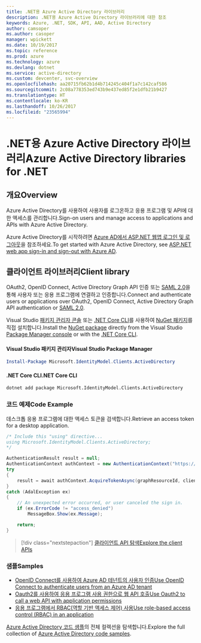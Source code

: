 ```yaml
---
title: .NET용 Azure Active Directory 라이브러리
description: .NET용 Azure Active Directory 라이브러리에 대한 참조
keywords: Azure, .NET, SDK, API, AAD, Active Directory
author: camsoper
ms.author: casoper
manager: wpickett
ms.date: 10/19/2017
ms.topic: reference
ms.prod: azure
ms.technology: azure
ms.devlang: dotnet
ms.service: active-directory
ms.custom: devcenter, svc-overview
ms.openlocfilehash: aa20715fb62b1d4b714245c404f1a7c142caf586
ms.sourcegitcommit: 2c08a778353ed743b9e437ed85f2e1dfb21b9427
ms.translationtype: HT
ms.contentlocale: ko-KR
ms.lasthandoff: 10/26/2017
ms.locfileid: "23565994"
---
```

# <a name="azure-active-directory-libraries-for-net"></a><span data-ttu-id="51447-104">.NET용 Azure Active Directory 라이브러리</span><span class="sxs-lookup"><span data-stu-id="51447-104">Azure Active Directory libraries for .NET</span></span>

## <a name="overview"></a><span data-ttu-id="51447-105">개요</span><span class="sxs-lookup"><span data-stu-id="51447-105">Overview</span></span>

<span data-ttu-id="51447-106">Azure Active Directory를 사용하여 사용자를 로그온하고 응용 프로그램 및 API에 대한 액세스를 관리합니다.</span><span class="sxs-lookup"><span data-stu-id="51447-106">Sign-on users and manage access to applications and APIs with Azure Active Directory.</span></span>

<span data-ttu-id="51447-107">Azure Active Directory를 시작하려면 [Azure AD에서 ASP.NET 웹앱 로그인 및 로그아웃](/azure/active-directory/develop/active-directory-devquickstarts-webapp-dotnet)을 참조하세요.</span><span class="sxs-lookup"><span data-stu-id="51447-107">To get started with Azure Active Directory, see [ASP.NET web app sign-in and sign-out with Azure AD](/azure/active-directory/develop/active-directory-devquickstarts-webapp-dotnet).</span></span>

## <a name="client-library"></a><span data-ttu-id="51447-108">클라이언트 라이브러리</span><span class="sxs-lookup"><span data-stu-id="51447-108">Client library</span></span>

<span data-ttu-id="51447-109">OAuth2, OpenID Connect, Active Directory Graph API 인증 또는 [SAML 2.0](https://docs.microsoft.com/azure/active-directory/develop/active-directory-saml-protocol-reference)을 통해 사용자 또는 응용 프로그램에 연결하고 인증합니다.</span><span class="sxs-lookup"><span data-stu-id="51447-109">Connect and authenticate users or applications over OAuth2, OpenID Connect, Active Directory Graph API authentication or [SAML 2.0](https://docs.microsoft.com/azure/active-directory/develop/active-directory-saml-protocol-reference).</span></span>

<span data-ttu-id="51447-110">Visual Studio [패키지 관리자 콘솔][PackageManager] 또는 [.NET Core CLI][DotNetCLI]를 사용하여 [NuGet 패키지](https://www.nuget.org/packages/Microsoft.Azure.Management.AppService.Fluent)를 직접 설치합니다.</span><span class="sxs-lookup"><span data-stu-id="51447-110">Install the [NuGet package](https://www.nuget.org/packages/Microsoft.Azure.Management.AppService.Fluent) directly from the Visual Studio [Package Manager console][PackageManager] or with the [.NET Core CLI][DotNetCLI].</span></span>

#### <a name="visual-studio-package-manager"></a><span data-ttu-id="51447-111">Visual Studio 패키지 관리자</span><span class="sxs-lookup"><span data-stu-id="51447-111">Visual Studio Package Manager</span></span>

```powershell
Install-Package Microsoft.IdentityModel.Clients.ActiveDirectory
```

#### <a name="net-core-cli"></a><span data-ttu-id="51447-112">.NET Core CLI</span><span class="sxs-lookup"><span data-stu-id="51447-112">.NET Core CLI</span></span>

```bash
dotnet add package Microsoft.IdentityModel.Clients.ActiveDirectory
```

### <a name="code-example"></a><span data-ttu-id="51447-113">코드 예제</span><span class="sxs-lookup"><span data-stu-id="51447-113">Code Example</span></span>

<span data-ttu-id="51447-114">데스크톱 응용 프로그램에 대한 액세스 토큰을 검색합니다.</span><span class="sxs-lookup"><span data-stu-id="51447-114">Retrieve an access token for a desktop application.</span></span>

```csharp
/* Include this "using" directive...
using Microsoft.IdentityModel.Clients.ActiveDirectory;
*/

AuthenticationResult result = null;
AuthenticationContext authContext = new AuthenticationContext("https://someauthority.com");
try
{
    result = await authContext.AcquireTokenAsync(graphResourceId, clientId, redirectUri, new PlatformParameters(PromptBehavior.Auto));
}
catch (AdalException ex)
{
    // An unexpected error occurred, or user canceled the sign in.
    if (ex.ErrorCode != "access_denied")
        MessageBox.Show(ex.Message);

    return;
}
```

> [!div class="nextstepaction"]
> [<span data-ttu-id="51447-115">클라이언트 API 탐색</span><span class="sxs-lookup"><span data-stu-id="51447-115">Explore the client APIs</span></span>](/dotnet/api/overview/azure/activedirectory/client)

### <a name="samples"></a><span data-ttu-id="51447-116">샘플</span><span class="sxs-lookup"><span data-stu-id="51447-116">Samples</span></span>

* [<span data-ttu-id="51447-117">OpenID Connect를 사용하여 Azure AD 테넌트의 사용자 인증</span><span class="sxs-lookup"><span data-stu-id="51447-117">Use OpenID Connect to authenticate users from an Azure AD tenant</span></span>](https://github.com/Azure-Samples/active-directory-dotnet-webapp-openidconnect)
* [<span data-ttu-id="51447-118">Oauth2를 사용하여 응용 프로그램 사용 권한으로 웹 API 호출</span><span class="sxs-lookup"><span data-stu-id="51447-118">Use Oauth2 to call a web API with application permissions</span></span>](https://github.com/Azure-Samples/active-directory-dotnet-webapp-webapi-oauth2-appidentity)
* [<span data-ttu-id="51447-119">응용 프로그램에서 RBAC(역할 기반 액세스 제어) 사용</span><span class="sxs-lookup"><span data-stu-id="51447-119">Use role-based access control (RBAC) in an application</span></span>](https://github.com/Azure-Samples/active-directory-dotnet-webapp-roleclaims)

<span data-ttu-id="51447-120">[Azure Active Directory 코드 샘플](/azure/active-directory/develop/active-directory-code-samples)의 전체 컬렉션을 탐색합니다.</span><span class="sxs-lookup"><span data-stu-id="51447-120">Explore the full collection of [Azure Active Directory code samples](/azure/active-directory/develop/active-directory-code-samples).</span></span>

[PackageManager]: https://docs.microsoft.com/nuget/tools/package-manager-console
[DotNetCLI]: https://docs.microsoft.com/dotnet/core/tools/dotnet-add-package

